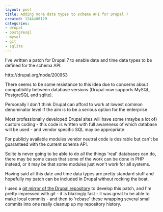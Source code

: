 ```yaml
---
layout: post
title: Adding more data types to schema API for Drupal 7
created: 1244406129
categories:
- drupal
- postgresql
- mysql
- git
- sqlite
---
```

<p>
I've written a patch for Drupal 7 to enable date and time data types to be defined for the schema API.
</p>
<p>
http://drupal.org/node/200953
</p>
<p>
There seems to be some resistance to this idea due to concerns about compatibility between database versions (Drupal now supports MySQL, PostgreSQL and sqlite).
</p>
<p>
Personally I don't think Drupal can afford to work at lowest common denominator level if the aim is to be a serious option for the enterprise
</p>
<p>
Most professionally developed Drupal sites will have some (maybe a lot of) custom coding - this code is written with full awareness of which database will be used - and vendor specific SQL may be appropriate. 
</p>
<p>
For publicly available modules vendor neutral code is desirable but can't be guaranteed with the current schema API. 
</p>
<p>
Sqlite is never going to be able to do all the things 'real' databases can do, there may be some cases that some of the work can be done in PHP instead, or it may be that some modules just won't work for all systems.
</p>
<p>
Having said all this date and time data types are pretty standard stuff and hopefully my patch can be included in Drupal without rocking the boat.
</p>
<p>
I used a <a href="/git%20mirror%20of%20the%20Drupal%20repository">git mirror of the Drupal repository</a> to develop this patch, and I'm pretty impressed with git - it is blazingly fast - it was great to be able to make local commits - and then to 'rebase' these wrapping several small commits into one really cleanup up my repository history. 
</p>
